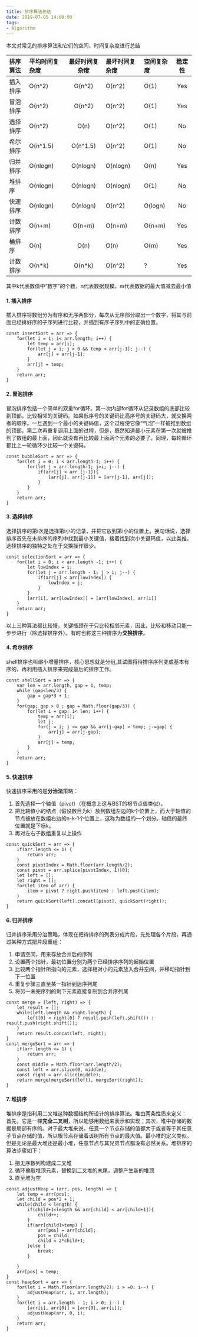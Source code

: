 ```yaml
---
title: 排序算法总结
date: 2019-07-05 14:00:00
tags: 
- Algorithm
---
```

本文对常见的排序算法和它们的空间、时间复杂度进行总结
<!-- more -->


| 排序算法 |平均时间复杂度 | 最好时间复杂度 |  最坏时间复杂度 | 空间复杂度 | 稳定性 |
| :------|:------| :------: | :------|:------| :------: |
| 插入排序 | O(n^2) | O(n^2) | O(n^2) | O(1) | Yes|
| 冒泡排序 | O(n^2) | O(n^2) | O(n^2) | O(1) | Yes|
| 选择排序 | O(n^2) | O(n) | O(n^2) | O(1) | No |
| 希尔排序 | O(n^1.5) | O(n^1.5) | O(n^2) | O(1) | No |
| 归并排序 | O(nlogn) | O(nlogn) | O(nlogn) | O(n) | Yes |
| 堆排序 | O(nlogn) | O(nlogn) | O(nlogn) | O(1) | No |
| 快速排序 | O(nlogn) | O(nlogn) | O(n^2)  | O(logn) | No |
| 计数排序 | O(n+m) | O(n+m) | O(n+m)  | O(n+m) | Yes |
| 桶排序   | O(n) | O(n) | O(n)  | O(m) | Yes |
| 计数排序 | O(n*k) | O(n*k) | O(n^2)  | ? | Yes |

其中k代表数值中“数字”的个数，n代表数据规模，m代表数据的最大值减去最小值

#### 1. 插入排序
插入排序将数组分为有序和无序两部分，每次从无序部分取出一个数字，将其与前面已经排好序的子序列进行比较，并插到有序子序列中的正确位置。
```
const insertSort = arr => {
    for(let i = 1; i< arr.length; i++) {
        let temp = arr[i];
        for(let j = i; j > 0 && temp < arr[j-1]; j--) {
            arr[j] = arr[j-1];
        }
        arr[j] = temp;
    } 
    return arr;
}
```

#### 2. 冒泡排序
冒泡排序包括一个简单的双重for循环。第一次内部for循环从记录数组的底部比较到顶部，比较相邻的关键码。如果低序号的关键码比高序号的关键码大，就交换两者的顺序。一旦遇到一个最小的关键码值，这个过程使它像“气泡”一样被推到数组的顶部。第二次再重复调用上面的过程，但是，既然知道最小元素在第一次就被推到了数组的最上面，因此就没有再比较最上面两个元素的必要了。同理，每轮循环都比上一轮循环少比较一个关键码。

```
const bubbleSort = arr => {
    for(let i = 0; i < arr.length-1; i++) {
        for(let j = arr.length-1; j>i; j--) {
            if(arr[j] < arr [j-1]){
                [arr[j], arr[j-1]] = [arr[j-1], arr[j]];
            }
        }
    }
    return arr;
}
```

#### 3. 选择排序
选择排序的第i次是选择第i小的记录，并把它放到第i小的位置上。换句话说，选择排序首先在未排序的序列中找到最小关键值，接着找到次小关键码值，以此类推。选择排序的独特之处在于交换操作很少。
```
const selectionSort = arr => {
    for(let i = 0; i < arr.length -1; i++) {
        let lowIndex = i;
        for(let j = arr.length - 1; j > i; j--) {
            if(arr[j] < arr[lowIndex]) {
                lowIndex = j;
            }
        }
        [arr[i], arr[lowIndex]] = [arr[lowIndex], arr[i]]
    }
    return arr;
}
```
以上三种算法都比较慢，关键瓶颈在于只比较相邻元素，因此，比较和移动只能一步步进行（除选择排序外）。有时也称这三种排序为**交换排序**。

#### 4. 希尔排序
shell排序也叫缩小增量排序，核心思想就是分组,其试图将待排序序列变成基本有序的，再利用插入排序来完成最后的排序工作。
```
const shellSort = arr => {
    var len = arr.length, gap = 1, temp;
    while (gap<len/3) {
        gap = gap*3 + 1;
    }
    for(gap; gap > 0 ; gap = Math.floor(gap/3)) {
        for(let i = gap; i< len; i++) {
            temp = arr[i];
            let j;
            for(j = i; j >= gap && arr[j-gap] > temp; j-=gap) {
                arr[j] = arr[j-gap];
            }
            arr[j] = temp;
        }
    }
    return arr;
}
```
#### 5. 快速排序
快速排序采用的是**分治法**策略：
1. 首先选择一个轴值（pivot）（在概念上这与BST的根节点值类似）。
2. 把比轴值小的结点（假设数目为k）放到数组左边的k个位置上，而大于轴值的节点被放在数组右边的n-k-1个位置上，这称为数组的一个划分。轴值的最终位置就是下标k。
3. 再对左右子数组重复以上操作

```
const quickSort = arr => {
    if(arr.length <= 1) {
        return arr;
    }
    const pivotIndex = Math.floor(arr.length/2);
    const pivot = arr.splice(pivotIndex, 1)[0];
    let left = [];
    let right = [];
    for(let item of arr) {
        item > pivot ? right.push(item) : left.push(item);
    }
    return quickSort(left).concat([pivot], quickSort(right));
}
```
#### 6. 归并排序
归并排序采用分治策略，体现在把待排序的列表分成片段，先处理各个片段，再通过某种方式把片段重组：
1. 申请空间，用来存放合并后的序列
2. 设置两个指针，最初位置分别为两个已经排序序列的起始位置
3. 比较两个指针所指向的元素，选择相对小的元素放入合并空间，并移动指针到下一位置
4. 重复步骤三直至某一指针到达序列尾
5. 将另一未完序列的剩下元素直接复制到合并序列尾

```
const merge = (left, right) => {
    let result = [];
    while(left.length && right.length) {
        left[0] < right[0] ? result.push(left.shift()) : result.push(right.shift());
    }
    return result.concat(left, right);
}
const mergeSort = arr => {
    if(arr.length <= 1) {
        return arr;
    }
    const middle = Math.floor(arr.length/2);
    const left = arr.slice(0, middle);
    const right = arr.slice(middle);
    return merge(mergeSort(left), mergeSort(right));
}
```

#### 7. 堆排序
堆排序是指利用二叉堆这种数据结构所设计的排序算法。堆由两条性质来定义： 首先，它是一棵**完全二叉树**，所以能够用数组来表示和实现；其次，堆中存储的数据是局部有序的。对于最大堆来说，任意一个节点存储的值都大于或者等于其任意子节点存储的值，所以根节点存储着该树所有节点的最大值。最小堆的定义类似。但是无论是最大堆还是最小堆，任意节点与其兄弟节点都没有必然关系。堆排序的算法步骤如下：
1. 把无序数列构建成二叉堆
2. 循环摘取堆顶元素，替换到二叉堆的末尾，调整产生新的堆顶
3. 直至堆为空
```
const adjustHeap = (arr, pos, length) => {
    let temp = arr[pos];
    let child = pos*2 + 1;
    while(child < length) {
        if(child+1<length && arr[child] < arr[child+1]){
            child++;
        }
        if(arr[child]>temp) {
            arr[pos] = arr[child];
            pos = child;
            child = 2*child+1;
        }else {
            break;
        }

    }
    arr[pos] = temp;
}
const heapSort = arr => {
    for(let i = Math.floor(arr.length/2); i > =0; i--) {
        adjustHeap(arr, i, arr.length);
    }
    for(let i = arr.length - 1; i > 0; i--) {
        [arr[i], arr[0]] = [arr[0], arr[i]];
        adjustHeap(arr, 0, i);
    }
    return arr;
}
```

